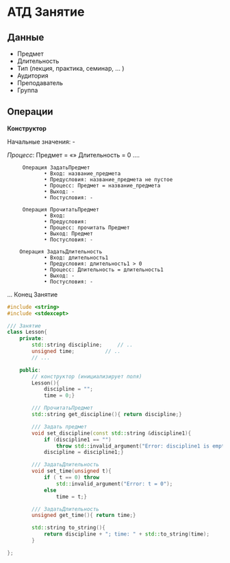 # АТД Занятие
## Данные
- Предмет
- Длительность
- Тип (лекция, практика, семинар, … )
- Аудитория
- Преподаватель
- Группа



## Операции
**Конструктор**

Начальные значения: -

*Процесс*:
          Предмет = «»
          Длительность = 0
          ….
                                   
         Операция ЗадатьПредмет
                • Вход: название_предмета
                • Предусловия: название_предмета не пустое
                • Процесс: Предмет = название_предмета
                • Выход: -
                • Постусловия: -
         
         Операция ПрочитатьПредмет
                • Вход: 
                • Предусловия: 
                • Процесс: прочитать Предмет
                • Выход: Предмет
                • Постусловия: -
                  
        Операция ЗадатьДлительность
                • Вход: длительность1
                • Предусловия: длительность1 > 0
                • Процесс: Длительность = длительность1
                • Выход: -
                • Постусловия: -
...
Конец Занятие


```C++
#include <string>
#include <stdexcept>

/// Занятие
class Lesson{
	private:
		std::string discipline;		// ..
		unsigned time;			// ..
		// ...

	public:
		// конструктор (инициализирует поля)
		Lesson(){
			discipline = "";
			time = 0;}

		/// ПрочитатьПредмет
		std::string get_discipline(){ return discipline;}

		/// Задать предмет
		void set_discipline(const std::string &discipline1){
			if (discipline1 == "")
				throw std::invalid_argument("Error: discipline1 is empty");
			discipline = discipline1;}

		/// ЗадатьДлительность
		void set_time(unsigned t){
			if ( t == 0) throw 
				std::invalid_argument("Error: t = 0");
			else
				time = t;}

		/// ЗадатьДлительность
		unsigned get_time(){ return time;}

		std::string to_string(){
			return discipline + "; time: " + std::to_string(time);
		}

};
```
